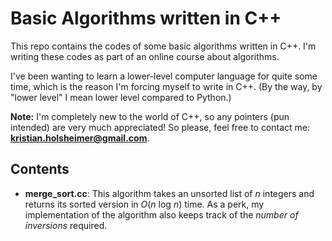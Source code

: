 # Basic Algorithms written in C++

This repo contains the codes of some basic algorithms written in C++. I'm writing these codes as part of an online course about algorithms.

I've been wanting to learn a lower-level computer language for quite some time, which is the reason I'm forcing myself to write in C++. (By the way, by "lower level" I mean lower level compared to Python.)

**Note:** I'm completely new to the world of C++, so any pointers (pun intended) are very much appreciated! So please, feel free to contact me: **kristian.holsheimer@gmail.com**.


## Contents

* **merge_sort.cc**: This algorithm takes an unsorted list of *n* integers and returns its sorted version in *O*(*n* log *n*) time. As a perk, my implementation of the algorithm also keeps track of the *number of inversions* required.
